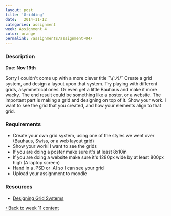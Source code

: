 ```yaml
---
layout: post
title: 'Gridding'
date:   2014-11-12
categories: assignment
week: Assignment 4
color: orange
permalink: /assignments/assignment-04/
---
```


### Description
**Due: Nov 19th**

Sorry I couldn't come up with a more clever title ¯\\_(ツ)_/¯  Create a grid system, and design a layout upon that system. Try playing with different grids, asymmetrical ones. Or even get a little Bauhaus and make it more wacky. The end result could be something like a poster, or a website. The important part is making a grid and designing on top of it. Show your work. I want to see the grid that you created, and how your elements align to that grid.

### Requirements
- Create your own grid system, using one of the styles we went over (Bauhaus, Swiss, or a web layout grid)
- Show your work! I want to see the grids
- If you are doing a poster make sure it's at least 8x10in
- If you are doing a website make sure it's 1280px wide by at least 800px high (A laptop screen)
- Hand in a .PSD or .AI so I can see your grid
- Upload your assignment to moodle

### Resources
- [Designing Grid Systems](http://www.markboulton.co.uk/journal/five-simple-steps-to-designing-grid-systems-part-1)

<a href="/week/week-11/"> ‹ Back to week 11 content</a>

